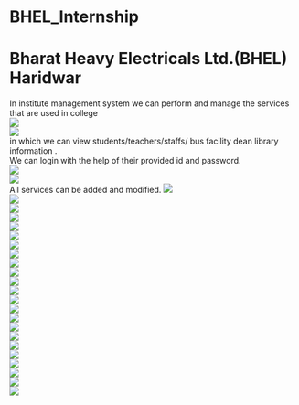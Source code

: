 # BHEL_Internship<br/>
# Bharat Heavy Electricals Ltd.(BHEL) Haridwar<br/> 
In institute management system we can perform and manage the services that are used in college<br/>
![](images/Screenshot1.png)<br/>
![](images/Screenshot2.png)<br/>
in which we can view students/teachers/staffs/ bus facility dean library information .<br/>
We can login with the help of their provided id and password.<br/>
![](images/Screenshot3.png)<br/>
![](images/Screenshot4.png)<br/>
All services can be added and modified.
![](images/Screenshot5.png)<br/>
![](images/Screenshot6.png)<br/>
![](images/Screenshot7.png)<br/>
![](images/Screenshot8.png)<br/>
![](images/Screenshot9.png)<br/>
![](images/Screenshot10.png)<br/>
![](images/Screenshot11.png)<br/>
![](images/Screenshot12.png)<br/>
![](images/Screenshot13.png)<br/>
![](images/Screenshot14.png)<br/>
![](images/Screenshot14.png)<br/>
![](images/Screenshot15.png)<br/>
![](images/Screenshot16.png)<br/>
![](images/Screenshot17.png)<br/>
![](images/Screenshot18.png)<br/>
![](images/Screenshot19.png)<br/>
![](images/Screenshot20.png)<br/>
![](images/Screenshot21.png)<br/>
![](images/Screenshot22.png)<br/>
![](images/Screenshot23.png)<br/>
![](images/Screenshot24.png)<br/>
![](images/Screenshot25.png)<br/>
![](images/Screenshot26.png)<br/>

